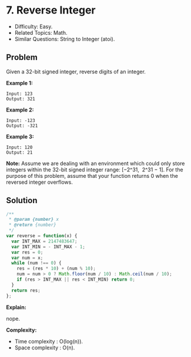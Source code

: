 # 7. Reverse Integer

- Difficulty: Easy.
- Related Topics: Math.
- Similar Questions: String to Integer (atoi).

## Problem

Given a 32-bit signed integer, reverse digits of an integer.

**Example 1:**

```
Input: 123
Output: 321
```

**Example 2:**

```
Input: -123
Output: -321
```

**Example 3:**

```
Input: 120
Output: 21
```

**Note:**
Assume we are dealing with an environment which could only store integers within the 32-bit signed integer range: [−2^31,  2^31 − 1]. For the purpose of this problem, assume that your function returns 0 when the reversed integer overflows.

## Solution

```javascript
/**
 * @param {number} x
 * @return {number}
 */
var reverse = function(x) {
  var INT_MAX = 2147483647;
  var INT_MIN = - INT_MAX - 1;
  var res = 0;
  var num = x;
  while (num !== 0) {
    res = (res * 10) + (num % 10);
    num = num > 0 ? Math.floor(num / 10) : Math.ceil(num / 10);
    if (res > INT_MAX || res < INT_MIN) return 0;
  }
  return res;
};
```

**Explain:**

nope.

**Complexity:**

* Time complexity : O(log(n)).
* Space complexity : O(n).
